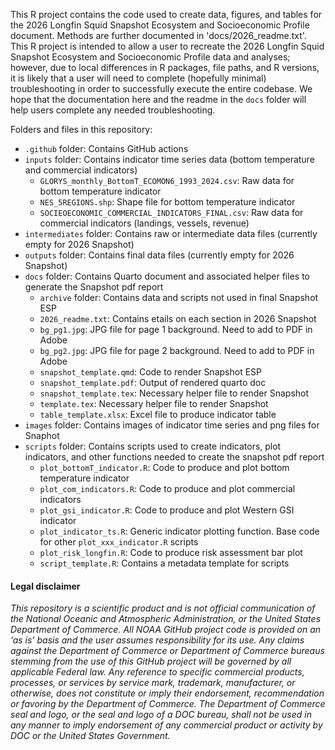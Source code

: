 This R project contains the code used to create data, figures, and tables for the 2026 Longfin Squid Snapshot Ecosystem and Socioeconomic Profile document.  Methods are further documented in 'docs/2026_readme.txt'. This R project is intended to allow a user to recreate the 2026 Longfin Squid Snapshot Ecosystem and Socioeconomic Profile data and analyses; however, due to local differences in R packages, file paths, and R versions, it is likely that a user will need to complete (hopefully minimal) troubleshooting in order to successfully execute the entire codebase. We hope that the documentation here and the readme in the `docs` folder will help users complete any needed troubleshooting.

Folders and files in this repository:
- `.github` folder: Contains GitHub actions
- `inputs` folder: Contains indicator time series data (bottom temperature and commercial indicators)
  - `GLORYS_monthly_BottomT_ECOMON6_1993_2024.csv`: Raw data for bottom temperature indicator
  - `NES_5REGIONS.shp`: Shape file for bottom temperature indicator
  - `SOCIEOECONOMIC_COMMERCIAL_INDICATORS_FINAL.csv`: Raw data for commercial indicators (landings, vessels, revenue)
- `intermediates` folder: Contains raw or intermediate data files (currently empty for 2026 Snapshot)
- `outputs` folder: Contains final data files (currently empty for 2026 Snapshot)
- `docs` folder: Contains Quarto document and associated helper files to generate the Snapshot pdf report
  - `archive` folder: Contains data and scripts not used in final Snapshot ESP
  - `2026_readme.txt`: Contains etails on each section in 2026 Snapshot
  - `bg_pg1.jpg`: JPG file for page 1 background. Need to add to PDF in Adobe
  - `bg_pg2.jpg`: JPG file for page 2 background. Need to add to PDF in Adobe
  - `snapshot_template.qmd`: Code to render Snapshot ESP
  - `snapshot_template.pdf`: Output of rendered quarto doc
  - `snapshot_template.tex`: Necessary helper file to render Snapshot
  - `template.tex`: Necessary helper file to render Snapshot
  - `table_template.xlsx`: Excel file to produce indicator table
- `images` folder: Contains images of indicator time series and png files for Snaphot
- `scripts` folder: Contains scripts used to create indicators, plot indicators, and other functions needed to create the snapshot pdf report
  - `plot_bottomT_indicator.R`: Code to produce and plot bottom temperature indicator
  - `plot_com_indicators.R`: Code to produce and plot commercial indicators
  - `plot_gsi_indicator.R`: Code to produce and plot Western GSI indicator 
  - `plot_indicator_ts.R`: Generic indicator plotting function. Base code for other `plot_xxx_indicator.R` scripts
  - `plot_risk_longfin.R`: Code to produce risk assessment bar plot
  - `script_template.R`: Contains a metadata template for scripts


#### Legal disclaimer

*This repository is a scientific product and is not official
communication of the National Oceanic and Atmospheric Administration, or
the United States Department of Commerce. All NOAA GitHub project code
is provided on an ‘as is’ basis and the user assumes responsibility for
its use. Any claims against the Department of Commerce or Department of
Commerce bureaus stemming from the use of this GitHub project will be
governed by all applicable Federal law. Any reference to specific
commercial products, processes, or services by service mark, trademark,
manufacturer, or otherwise, does not constitute or imply their
endorsement, recommendation or favoring by the Department of Commerce.
The Department of Commerce seal and logo, or the seal and logo of a DOC
bureau, shall not be used in any manner to imply endorsement of any
commercial product or activity by DOC or the United States Government.*